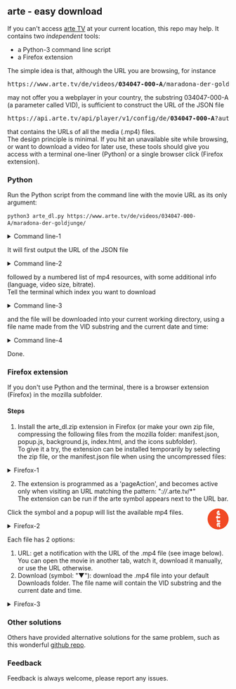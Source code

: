 ## arte - easy download
If you can't access [arte TV](https://www.arte.tv/) at your current location, this repo may help. It contains two *independent* tools:  
- a Python-3 command line script
- a Firefox extension

The simple idea is that, although the URL you are browsing, for instance

<pre>
https://www.arte.tv/de/videos/<b>034047-000-A</b>/maradona-der-goldjunge/
</pre>

may not offer you a webplayer in your country, the substring 034047-000-A (a parameter called VID), is sufficient to construct the URL of the JSON file

<pre>
https://api.arte.tv/api/player/v1/config/de/<b>034047-000-A</b>?autostart=1&lifeCycle=1&amp;lang=de_DE&amp;config=arte_tvguide
</pre>

that contains the URLs of all the media (.mp4) files.  
The design principle is minimal. If you hit an unavailable site while browsing, or want to download a video for later use, these tools should give you access with a terminal one-liner (Python) or a single browser click (Firefox extension).


### Python
Run the Python script from the command line with the movie URL as its only argument:

```shell
python3 arte_dl.py https://www.arte.tv/de/videos/034047-000-A/maradona-der-goldjunge/
```

<details><summary>Command line-1</summary>
<p align="center">
<img width="900" height="41" src="img/arte_dl_1.png">
</p>
</details>

It will first output the URL of the JSON file

<details><summary>Command line-2</summary>
<p align="center">
<img width="900" height="83" src="img/arte_dl_2.png">
</p>
</details>

followed by a numbered list of mp4 resources, with some additional info (language, video size, bitrate).  
Tell the terminal which index you want to download

<details><summary>Command line-3</summary>
<p align="center">
<img width="900" height="184" src="img/arte_dl_3.png">
</p>
</details>

and the file will be downloaded into your current working directory, using a file name made from the VID substring and the current date and time:

<details><summary>Command line-4</summary>
<p align="center">
<img width="900" height="142" src="img/arte_dl_4a.png">
</p>
</details>

Done.


### Firefox extension
If you don't use Python and the terminal, there is a browser extension (Firefox) in the mozilla subfolder.

#### Steps
1. Install the arte_dl.zip extension in Firefox (or make your own zip file, compressing the following files from the mozilla folder: manifest.json, popup.js, background.js, index.html, and the icons subfolder).  
To give it a try, the extension can be installed temporarily by selecting the zip file, or the manifest.json file when using the uncompressed files:

<details><summary>Firefox-1</summary>
<p align="center">
<img width="1011" height="689" src="img/moz_ext_1a.png">
</p>
</details>

2. The extension is programmed as a 'pageAction', and becomes active only when visiting an URL matching the pattern: "*://*.arte.tv/*"  
The extension can be run if the arte symbol appears next to the URL bar.
<img align="right" width="48" height="48" src="mozilla/icons/arte_c48.png">

Click the symbol and a popup will list the available mp4 files.  

<details><summary>Firefox-2</summary>
<p align="center">
<img width="965" height="271" src="img/moz_ext_3.png">
</p>
</details>

Each file has 2 options:
1. URL: get a notification with the URL of the .mp4 file (see image below). You can open the movie in another tab, watch it, download it manually, or use the URL otherwise.
2. Download (symbol: "&#9660;"): download the .mp4 file into your default Downloads folder. The file name will contain the VID substring and the current date and time. 

<details><summary>Firefox-3</summary>
<p align="center">
<img width="984" height="278" src="img/moz_ext_4.png">
</p>
</details>


### Other solutions
Others have provided alternative solutions for the same problem, such as this wonderful [github repo](https://github.com/GuGuss/ARTE-7-Downloader).


### Feedback
Feedback is always welcome, please report any issues.
